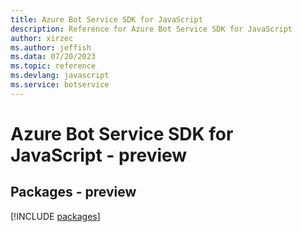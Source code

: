 ```yaml
---
title: Azure Bot Service SDK for JavaScript
description: Reference for Azure Bot Service SDK for JavaScript
author: xirzec
ms.author: jeffish
ms.data: 07/20/2023
ms.topic: reference
ms.devlang: javascript
ms.service: botservice
---
```

# Azure Bot Service SDK for JavaScript - preview
## Packages - preview
[!INCLUDE [packages](bot-service-index.md)]